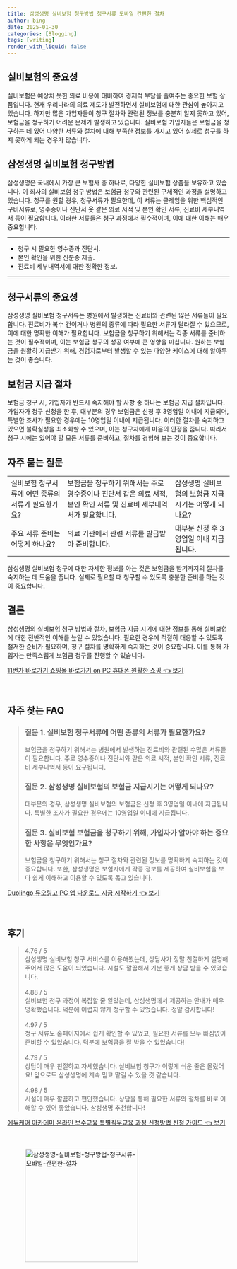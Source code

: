 ```yaml
---
title: 삼성생명 실비보험 청구방법 청구서류 모바일 간편한 절차
author: bing
date: 2025-01-30
categories: [Blogging]
tags: [writing]
render_with_liquid: false
---
```



<h2 id='실비보험의 중요성'>실비보험의 중요성</h2>

<p>실비보험은 예상치 못한 의료 비용에 대비하여 경제적 부담을 줄여주는 중요한 보험 상품입니다. 현재 우리나라의 의료 제도가 발전하면서 실비보험에 대한 관심이 높아지고 있습니다. 하지만 많은 가입자들이 청구 절차와 관련된 정보를 충분히 알지 못하고 있어, 보험금을 청구하기 어려운 문제가 발생하고 있습니다. 실비보험 가입자들은 보험금을 청구하는 데 있어 다양한 서류와 절차에 대해 부족한 정보를 가지고 있어 실제로 청구를 하지 못하게 되는 경우가 많습니다.</p>

<h2 id='삼성생명 실비보험 청구방법'>삼성생명 실비보험 청구방법</h2>

<p>삼성생명은 국내에서 가장 큰 보험사 중 하나로, 다양한 실비보험 상품을 보유하고 있습니다. 이 회사의 실비보험 청구 방법은 보험금 청구와 관련된 구체적인 과정을 설명하고 있습니다. 청구를 원할 경우, 청구서류가 필요한데, 이 서류는 클레임을 위한 핵심적인 구비서류로, 영수증이나 진단서 웃 같은 의료 서적 및 본인 확인 서류, 진료비 세부내역서 등이 필요합니다. 이러한 서류들은 청구 과정에서 필수적이며, 이에 대한 이해는 매우 중요합니다.</p>

<hr />

<ul>
    <li>청구 시 필요한 영수증과 진단서.</li>
    <li>본인 확인을 위한 신분증 제출.</li>
    <li>진료비 세부내역서에 대한 정확한 정보.</li>
</ul>

<hr />

<h2 id='청구서류의 중요성'>청구서류의 중요성</h2>

<p>삼성생명 실비보험 청구서류는 병원에서 발생하는 진료비와 관련된 많은 서류들이 필요합니다. 진료비가 복수 건이거나 병원의 종류에 따라 필요한 서류가 달라질 수 있으므로, 이에 대한 명확한 이해가 필요합니다. 보험금을 청구하기 위해서는 각종 서류를 준비하는 것이 필수적이며, 이는 보험금 청구의 성공 여부에 큰 영향을 미칩니다. 원하는 보험금을 원활히 지급받기 위해, 경험자로부터 발생할 수 있는 다양한 케이스에 대해 알아두는 것이 좋습니다.</p>

<h2 id='보험금 지급 절차'>보험금 지급 절차</h2>

<p>보험금 청구 시, 가입자가 반드시 숙지해야 할 사항 중 하나는 보험금 지급 절차입니다. 가입자가 청구 신청을 한 후, 대부분의 경우 보험금은 신청 후 3영업일 이내에 지급되며, 특별한 조사가 필요한 경우에는 10영업일 이내에 지급됩니다. 이러한 절차를 숙지하고 있으면 불확실성을 최소화할 수 있으며, 이는 청구자에게 마음의 안정을 줍니다. 따라서 청구 시에는 있어야 할 모든 서류를 준비하고, 절차를 경험해 보는 것이 중요합니다.</p>

<h2 id='자주 묻는 질문'>자주 묻는 질문</h2>

<table>
    <tr>
        <td>실비보험 청구서류에 어떤 종류의 서류가 필요한가요?</td>
        <td>보험금을 청구하기 위해서는 주로 영수증이나 진단서 같은 의료 서적, 본인 확인 서류 및 진료비 세부내역서가 필요합니다.</td>
        <td>삼성생명 실비보험의 보험금 지급시기는 어떻게 되나요?</td>
    </tr>
    <tr>
        <td>주요 서류 준비는 어떻게 하나요?</td>
        <td>의료 기관에서 관련 서류를 발급받아 준비합니다.</td>
        <td>대부분 신청 후 3영업일 이내 지급됩니다.</td>
    </tr>
</table>

<p>삼성생명 실비보험 청구에 대한 자세한 정보를 아는 것은 보험금을 받기까지의 절차를 숙지하는 데 도움을 줍니다. 실제로 필요할 때 청구할 수 있도록 충분한 준비를 하는 것이 중요합니다.</p>

<h2 id='결론'>결론</h2>

<p>삼성생명의 실비보험 청구 방법과 절차, 보험금 지급 시기에 대한 정보를 통해 실비보험에 대한 전반적인 이해를 높일 수 있었습니다. 필요한 경우에 적절히 대응할 수 있도록 철저한 준비가 필요하며, 청구 절차를 명확하게 숙지하는 것이 중요합니다. 이를 통해 가입자는 만족스럽게 보험금 청구를 진행할 수 있습니다.</p>


<p><a class="click-button" title="11번가 바로가기 쇼핑몰 바로가기 on PC 휴대폰 원활한 쇼핑" href="https://greenforu.github.io/posts/11%EB%B2%88%EA%B0%80-%EB%B0%94%EB%A1%9C%EA%B0%80%EA%B8%B0-%EC%87%BC%ED%95%91%EB%AA%B0-%EB%B0%94%EB%A1%9C%EA%B0%80%EA%B8%B0-on-PC-%ED%9C%B4%EB%8C%80%ED%8F%B0-%EC%9B%90%ED%99%9C%ED%95%9C-%EC%87%BC%ED%95%91/" rel="dofollow">11번가 바로가기 쇼핑몰 바로가기 on PC 휴대폰 원활한 쇼핑 👈 보기</a></p><br>
<h2 id='자주_찾는_FAQ'>자주 찾는 FAQ</h2>
<div itemscope="" itemtype="https://schema.org/FAQPage"> 
<blockquote> 
<div itemscope="" itemprop="mainEntity" itemtype="https://schema.org/Question"> 
<h3 itemprop="name">질문 1. 실비보험 청구서류에 어떤 종류의 서류가 필요한가요? </h3> 
<div itemscope="" itemprop="acceptedAnswer" itemtype="https://schema.org/Answer"> 
<span itemprop="text"> 
<p>보험금을 청구하기 위해서는 병원에서 발생하는 진료비와 관련된 수많은 서류들이 필요합니다. 주로 영수증이나 진단서와 같은 의료 서적, 본인 확인 서류, 진료비 세부내역서 등이 요구됩니다.</p> 
</span> 
</div> 
</div> 

<div itemscope="" itemprop="mainEntity" itemtype="https://schema.org/Question"> 
<h3 itemprop="name">질문 2. 삼성생명 실비보험의 보험금 지급시기는 어떻게 되나요? </h3> 
<div itemscope="" itemprop="acceptedAnswer" itemtype="https://schema.org/Answer"> 
<span itemprop="text"> 
<p>대부분의 경우, 삼성생명 실비보험의 보험금은 신청 후 3영업일 이내에 지급됩니다. 특별한 조사가 필요한 경우에는 10영업일 이내에 지급됩니다.</p> 
</span> 
</div> 
</div> 

<div itemscope="" itemprop="mainEntity" itemtype="https://schema.org/Question"> 
<h3 itemprop="name">질문 3. 실비보험 보험금을 청구하기 위해, 가입자가 알아야 하는 중요한 사항은 무엇인가요? </h3> 
<div itemscope="" itemprop="acceptedAnswer" itemtype="https://schema.org/Answer"> 
<span itemprop="text"> 
<p>보험금을 청구하기 위해서는 청구 절차와 관련된 정보를 명확하게 숙지하는 것이 중요합니다. 또한, 삼성생명은 보험자에게 각종 정보를 제공하여 실비보험을 보다 쉽게 이해하고 이용할 수 있도록 돕고 있습니다.</p> 
</span> 
</div> 
</div> 
</blockquote> 
</div>
<p><a class="click-button" title="Duolingo 듀오링고 PC 앱 다운로드 지금 시작하기" href="https://greenforu.github.io/posts/Duolingo-%EB%93%80%EC%98%A4%EB%A7%81%EA%B3%A0-PC-%EC%95%B1-%EB%8B%A4%EC%9A%B4%EB%A1%9C%EB%93%9C-%EC%A7%80%EA%B8%88-%EC%8B%9C%EC%9E%91%ED%95%98%EA%B8%B0/" rel="dofollow">Duolingo 듀오링고 PC 앱 다운로드 지금 시작하기 👈 보기</a></p><br>
<h2 id='후기'>후기</h2>
<div itemscope itemtype="https://schema.org/Product">
  <blockquote>
  <div itemprop="review" itemscope itemtype="https://schema.org/Review">
      <div itemprop="reviewRating" itemscope itemtype="https://schema.org/Rating"> <span itemprop="ratingValue">4.76</span> / <span itemprop="bestRating">5</span> </div>
      <span itemprop="reviewBody">삼성생명 실비보험 청구 서비스를 이용해봤는데, 상담사가 정말 친절하게 설명해주어서 많은 도움이 되었습니다. 시설도 깔끔해서 기분 좋게 상담 받을 수 있었습니다.</span>
  </div>
  <br>
  <div itemprop="review" itemscope itemtype="https://schema.org/Review">
      <div itemprop="reviewRating" itemscope itemtype="https://schema.org/Rating"> <span itemprop="ratingValue">4.88</span> / <span itemprop="bestRating">5</span> </div>
      <span itemprop="reviewBody">실비보험 청구 과정이 복잡할 줄 알았는데, 삼성생명에서 제공하는 안내가 매우 명확했습니다. 덕분에 어렵지 않게 청구할 수 있었습니다. 정말 감사합니다!</span>
  </div>
  <br>
  <div itemprop="review" itemscope itemtype="https://schema.org/Review">
      <div itemprop="reviewRating" itemscope itemtype="https://schema.org/Rating"> <span itemprop="ratingValue">4.97</span> / <span itemprop="bestRating">5</span> </div>
      <span itemprop="reviewBody">청구 서류도 홈페이지에서 쉽게 확인할 수 있었고, 필요한 서류를 모두 빠짐없이 준비할 수 있었습니다. 덕분에 보험금을 잘 받을 수 있었습니다!</span>
  </div>
  <br>
  <div itemprop="review" itemscope itemtype="https://schema.org/Review">
      <div itemprop="reviewRating" itemscope itemtype="https://schema.org/Rating"> <span itemprop="ratingValue">4.79</span> / <span itemprop="bestRating">5</span> </div>
      <span itemprop="reviewBody">상담이 매우 친절하고 자세했습니다. 실비보험 청구가 이렇게 쉬운 줄은 몰랐어요! 앞으로도 삼성생명에 계속 믿고 맡길 수 있을 것 같습니다.</span>
  </div>
  <br>
  <div itemprop="review" itemscope itemtype="https://schema.org/Review">
      <div itemprop="reviewRating" itemscope itemtype="https://schema.org/Rating"> <span itemprop="ratingValue">4.98</span> / <span itemprop="bestRating">5</span> </div>
      <span itemprop="reviewBody">시설이 매우 깔끔하고 편안했습니다. 상담을 통해 필요한 서류와 절차를 바로 이해할 수 있어 좋았습니다. 삼성생명 추천합니다!</span>
  </div>
  </blockquote>
</div>
<p><a class="click-button" title="에듀케어 아카데미 온라인 보수교육 특별직무교육 과정 신청방법 신청 가이드" href="https://greenforu.github.io/posts/%EC%97%90%EB%93%80%EC%BC%80%EC%96%B4-%EC%95%84%EC%B9%B4%EB%8D%B0%EB%AF%B8-%EC%98%A8%EB%9D%BC%EC%9D%B8-%EB%B3%B4%EC%88%98%EA%B5%90%EC%9C%A1-%ED%8A%B9%EB%B3%84%EC%A7%81%EB%AC%B4%EA%B5%90%EC%9C%A1-%EA%B3%BC%EC%A0%95-%EC%8B%A0%EC%B2%AD%EB%B0%A9%EB%B2%95-%EC%8B%A0%EC%B2%AD-%EA%B0%80%EC%9D%B4%EB%93%9C/" rel="dofollow">에듀케어 아카데미 온라인 보수교육 특별직무교육 과정 신청방법 신청 가이드 👈 보기</a></p><br>
<figure class="image"><img src="https://greenforu.github.io/assets/img/thumbnail/삼성생명-실비보험-청구방법-청구서류-모바일-간편한-절차.webp" alt="삼성생명-실비보험-청구방법-청구서류-모바일-간편한-절차" width="256" height="256"></figure>